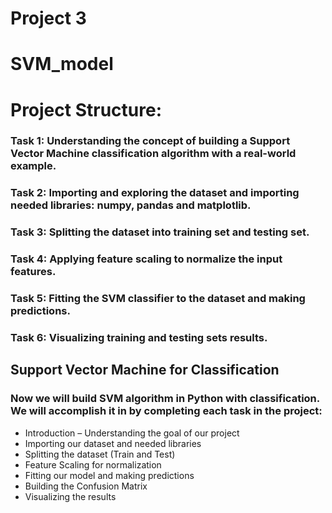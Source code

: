 # Project 3
# SVM_model

# Project Structure:
### Task 1: Understanding the concept of building a Support Vector Machine classification algorithm with a real-world example.
### Task 2: Importing and exploring the dataset and importing needed libraries: numpy, pandas and matplotlib.
### Task 3: Splitting the dataset into training set and testing set.
### Task 4: Applying feature scaling to normalize the input features.
### Task 5: Fitting the SVM classifier to the dataset and making predictions.
### Task 6: Visualizing training and testing sets results.



## Support Vector Machine for Classification
### Now we will build SVM algorithm in Python with classification. We will accomplish it in by completing each task in the project:
* Introduction – Understanding the goal of our project
* Importing our dataset and needed libraries
* Splitting the dataset (Train and Test)
* Feature Scaling for normalization
* Fitting our model and making predictions
* Building the Confusion Matrix
* Visualizing the results
